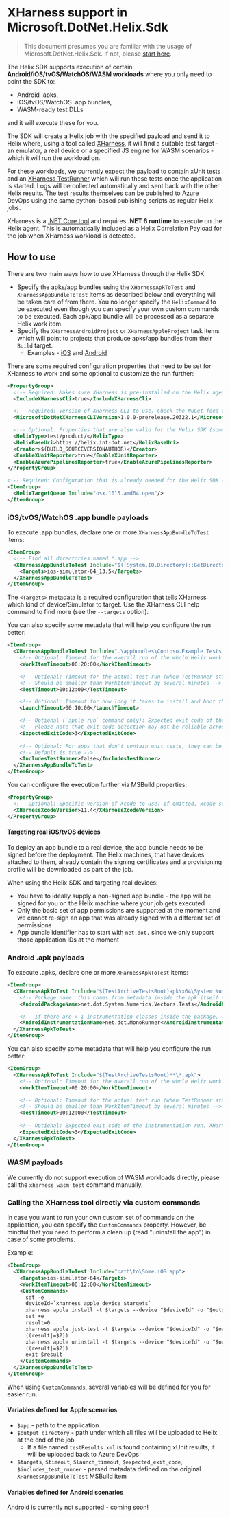 # XHarness support in Microsoft.DotNet.Helix.Sdk

> This document presumes you are familiar with the usage of Microsoft.DotNet.Helix.Sdk. If not, please [start here](https://github.com/dotnet/arcade/blob/master/src/Microsoft.DotNet.Helix/Sdk/Readme.md).

The Helix SDK supports execution of certain **Android/iOS/tvOS/WatchOS/WASM workloads** where you only need to point the SDK to:
  - Android .apks,
  - iOS/tvOS/WatchOS .app bundles,
  - WASM-ready test DLLs

and it will execute these for you.

The SDK will create a Helix job with the specified payload and send it to Helix where, using a tool called [XHarness](https://github.com/dotnet/xharness), it will find a suitable test target - an emulator, a real device or a specified JS engine for WASM scenarios - which it will run the workload on.

For these workloads, we currently expect the payload to contain xUnit tests and an [XHarness TestRunner](https://github.com/dotnet/xharness#test-runners) which will run these tests once the application is started.
Logs will be collected automatically and sent back with the other Helix results.
The test results themselves can be published to Azure DevOps using the same python-based publishing scripts as regular Helix jobs.

XHarness is a [.NET Core tool](https://docs.microsoft.com/en-us/dotnet/core/tools/global-tools) and requires **.NET 6 runtime** to execute on the Helix agent.
This is automatically included as a Helix Correlation Payload for the job when XHarness workload is detected.

## How to use

There are two main ways how to use XHarness through the Helix SDK:
- Specify the apks/app bundles using the `XHarnessApkToTest` and `XHarnessAppBundleToTest` items as described below and everything will be taken care of from there.
  You no longer specify the `HelixCommand` to be executed even though you can specify your own custom commands to be executed.
  Each apk/app bundle will be processed as a separate Helix work item.
- Specify the `XHarnessAndroidProject` or `XHarnessAppleProject` task items which will point to projects that produce apks/app bundles from their `Build` target.
  - Examples - [iOS](https://github.com/dotnet/arcade/blob/master/tests/XHarness/XHarness.TestAppBundle.proj) and [Android](https://github.com/dotnet/arcade/blob/master/tests/XHarness/XHarness.TestApk.proj)

There are some required configuration properties that need to be set for XHarness to work and some optional to customize the run further:

```xml
<PropertyGroup>
  <!-- Required: Makes sure XHarness is pre-installed on the Helix agent before the job starts -->
  <IncludeXHarnessCli>true</IncludeXHarnessCli>

  <!-- Required: Version of XHarness CLI to use. Check the NuGet feed for current version: https://dev.azure.com/dnceng/public/_packaging?_a=package&feed=dotnet-eng&package=Microsoft.DotNet.XHarness.CLI&protocolType=NuGet -->
  <MicrosoftDotNetXHarnessCLIVersion>1.0.0-prerelease.20322.1</MicrosoftDotNetXHarnessCLIVersion>

  <!-- Optional: Properties that are also valid for the Helix SDK (some might be needed for CI runs only) -->
  <HelixType>test/product/</HelixType>
  <HelixBaseUri>https://helix.int-dot.net</HelixBaseUri>
  <Creator>$(BUILD_SOURCEVERSIONAUTHOR)</Creator>
  <EnableXUnitReporter>true</EnableXUnitReporter>
  <EnableAzurePipelinesReporter>true</EnableAzurePipelinesReporter>
</PropertyGroup>

<!-- Required: Configuration that is already needed for the Helix SDK -->
<ItemGroup>
  <HelixTargetQueue Include="osx.1015.amd64.open"/>
</ItemGroup>
```

### iOS/tvOS/WatchOS .app bundle payloads

To execute .app bundles, declare one or more `XHarnessAppBundleToTest` items:

```xml
<ItemGroup>
  <!-- Find all directories named *.app -->
  <XHarnessAppBundleToTest Include="$([System.IO.Directory]::GetDirectories('$(TestArchiveTestsRoot)', '*.app', System.IO.SearchOption.AllDirectories))">
    <Targets>ios-simulator-64_13.5</Targets>
  </XHarnessAppBundleToTest>
</ItemGroup>
```

The `<Targets>` metadata is a required configuration that tells XHarness which kind of device/Simulator to target.
Use the XHarness CLI help command to find more (see the `--targets` option).

You can also specify some metadata that will help you configure the run better:

```xml
<ItemGroup>
  <XHarnessAppBundleToTest Include=".\appbundles\Contoso.Example.Tests.app">
    <!-- Optional: Timeout for the overall run of the whole Helix work item (including Simulator booting, app installation..) -->
    <WorkItemTimeout>00:20:00</WorkItemTimeout>

    <!-- Optional: Timeout for the actual test run (when TestRunner starts execution of tests) -->
    <!-- Should be smaller than WorkItemTimeout by several minutes -->
    <TestTimeout>00:12:00</TestTimeout>

    <!-- Optional: Timeout for how long it takes to install and boot the app and start running the first test -->
    <LaunchTimeout>00:10:00</LaunchTimeout>

    <!-- Optional (`apple run` command only): Expected exit code of the iOS/tvOS application. XHarness exits with 0 when the app exits with this code -->
    <!-- Please note that exit code detection may not be reliable across iOS/tvOS versions -->
    <ExpectedExitCode>3</ExpectedExitCode>
    
    <!-- Optional: For apps that don't contain unit tests, they can be run using the `apple run` command instead of `apple test` -->
    <!-- Default is true -->
    <IncludesTestRunner>false</IncludesTestRunner>
  </XHarnessAppBundleToTest>
</ItemGroup>
```

You can configure the execution further via MSBuild properties:

```xml
<PropertyGroup>
  <!-- Optional: Specific version of Xcode to use. If omitted, xcode-select is used to determine the version -->
  <XHarnessXcodeVersion>11.4</XHarnessXcodeVersion>
</PropertyGroup>
```

#### Targeting real iOS/tvOS devices

To deploy an app bundle to a real device, the app bundle needs to be signed before the deployment.
The Helix machines, that have devices attached to them, already contain the signing certificates and a provisioning profile will be downloaded as part of the job.

When using the Helix SDK and targeting real devices:
- You have to ideally supply a non-signed app bundle - the app will be signed for you on the Helix machine where your job gets executed
- Only the basic set of app permissions are supported at the moment and we cannot re-sign an app that was already signed with a different set of permissions
- App bundle identifier has to start with `net.dot.` since we only support those application IDs at the moment

### Android .apk payloads

To execute .apks, declare one or more `XHarnessApkToTest` items:

```xml
<ItemGroup>
  <XHarnessApkToTest Include="$(TestArchiveTestsRoot)apk\x64\System.Numerics.Vectors.Tests.apk">
    <!-- Package name: this comes from metadata inside the apk itself -->
    <AndroidPackageName>net.dot.System.Numerics.Vectors.Tests</AndroidPackageName>

    <!-- If there are > 1 instrumentation classes inside the package, we need to know the name of which to use -->
    <AndroidInstrumentationName>net.dot.MonoRunner</AndroidInstrumentationName>
  </XHarnessApkToTest>
</ItemGroup>
```

You can also specify some metadata that will help you configure the run better:

```xml
<ItemGroup>
  <XHarnessApkToTest Include="$(TestArchiveTestsRoot)**\*.apk">
    <!-- Optional: Timeout for the overall run of the whole Helix work item (including Simulator booting, app installation..) -->
    <WorkItemTimeout>00:20:00</WorkItemTimeout>

    <!-- Optional: Timeout for the actual test run (when TestRunner starts execution of tests) -->
    <!-- Should be smaller than WorkItemTimeout by several minutes -->
    <TestTimeout>00:12:00</TestTimeout>
  
    <!-- Optional: Expected exit code of the instrumentation run. XHarness exits with 0 when the app exits with this code -->
    <ExpectedExitCode>3</ExpectedExitCode>
  </XHarnessApkToTest>
</ItemGroup>
```

### WASM payloads

We currently do not support execution of WASM workloads directly, please call the `xharness wasm test` command manually.

### Calling the XHarness tool directly via custom commands

In case you want to run your own custom set of commands on the application, you can specify the `CustomCommands` property. However, be mindful that you need to perform a clean up (read "uninstall the app") in case of some problems.

Example:

```xml
<ItemGroup>
  <XHarnessAppBundleToTest Include="path\to\Some.iOS.app">
    <Targets>ios-simulator-64</Targets>
    <WorkItemTimeout>00:12:00</WorkItemTimeout>
    <CustomCommands>
      set -e
      deviceId=`xharness apple device $targets`
      xharness apple install -t $targets --device "$deviceId" -o "$output_directory" --app=$app
      set +e
      result=0
      xharness apple just-test -t $targets --device "$deviceId" -o "$output_directory" --app net.dot.Some.iOS --timeout 00:08:00
      ((result|=$?))
      xharness apple uninstall -t $targets --device "$deviceId" -o "$output_directory" --app net.dot.Some.iOS
      ((result|=$?))
      exit $result
    </CustomCommands>
  </XHarnessAppBundleToTest>
</ItemGroup>
```

When using `CustomCommands`, several variables will be defined for you for easier run.

#### Variables defined for Apple scenarios
- `$app` - path to the application
- `$output_directory` - path under which all files will be uploaded to Helix at the end of the job
  - If a file named `testResults.xml` is found containing xUnit results, it will be uploaded back to Azure DevOps
- `$targets`, `$timeout`, `$launch_timeout`, `$expected_exit_code`, `$includes_test_runner` - parsed metadata defined on the original `XHarnessAppBundleToTest` MSBuild item

#### Variables defined for Android scenarios
Android is currently not supported - coming soon!
